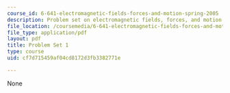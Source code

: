 ```yaml
---
course_id: 6-641-electromagnetic-fields-forces-and-motion-spring-2005
description: Problem set on electromagnetic fields, forces, and motion.
file_location: /coursemedia/6-641-electromagnetic-fields-forces-and-motion-spring-2005/cf7d715459af04cd8172d3fb3382771e_ps1sp05.pdf
file_type: application/pdf
layout: pdf
title: Problem Set 1
type: course
uid: cf7d715459af04cd8172d3fb3382771e

---
```

None